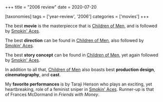 +++
title = "2006 review"
date = 2020-07-20

[taxonomies]
tags = ['year-review', '2006']
categories = ['movies']
+++

The best **movie** is the masterpiecce that is [Children of Men],
and is followed by [Smokin' Aces].

The best **direction** can be found in [Children of Men],
also followed by [Smokin' Aces].

The best **story concept** can be found in [Children of Men],
yet again followed by [Smokin' Aces].

In addition to all that,
[Children of Men] also boasts best **production design**, **cinematography**,
and **cast**.

My **favorite performances** is by Taraji Henson who plays an exciting,
yet heartbreaking, role of a feminist sniper in [Smokin' Aces].
Runner-up is that of Frances McDormand in *Friends with Money*.

[Smokin' Aces]: @/smokin-aces.md
[Children of Men]: @/children-of-men.md
